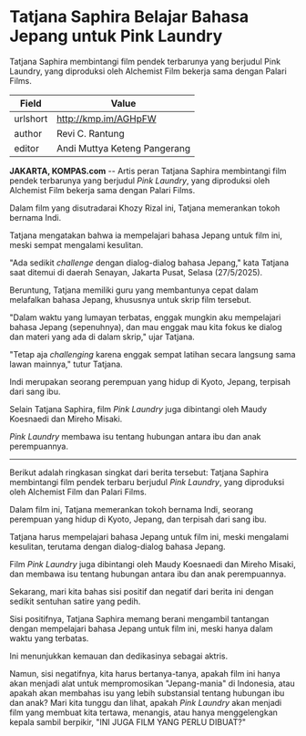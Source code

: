 # Tatjana Saphira Belajar Bahasa Jepang untuk Pink Laundry

Tatjana Saphira membintangi film pendek terbarunya yang berjudul Pink Laundry, yang diproduksi oleh Alchemist Film bekerja sama dengan Palari Films.

| Field       | Value                                                       |
|-------------|-------------------------------------------------------------|
| urlshort    | http://kmp.im/AGHpFW |
| author      | Revi C. Rantung |
| editor      | Andi Muttya Keteng Pangerang |

**JAKARTA, KOMPAS.com** -- Artis peran Tatjana Saphira membintangi film pendek terbarunya yang berjudul *Pink Laundry*, yang diproduksi oleh Alchemist Film bekerja sama dengan Palari Films.

Dalam film yang disutradarai Khozy Rizal ini, Tatjana memerankan tokoh bernama Indi.

Tatjana mengatakan bahwa ia mempelajari bahasa Jepang untuk film ini, meski sempat mengalami kesulitan.

"Ada sedikit *challenge* dengan dialog-dialog bahasa Jepang," kata Tatjana saat ditemui di daerah Senayan, Jakarta Pusat, Selasa (27/5/2025).

Beruntung, Tatjana memiliki guru yang membantunya cepat dalam melafalkan bahasa Jepang, khususnya untuk skrip film tersebut.

"Dalam waktu yang lumayan terbatas, enggak mungkin aku mempelajari bahasa Jepang (sepenuhnya), dan mau enggak mau kita fokus ke dialog dan materi yang ada di dalam skrip," ujar Tatjana.

"Tetap aja *challenging* karena enggak sempat latihan secara langsung sama lawan mainnya," tutur Tatjana.

Indi merupakan seorang perempuan yang hidup di Kyoto, Jepang, terpisah dari sang ibu.

Selain Tatjana Saphira, film *Pink Laundry* juga dibintangi oleh Maudy Koesnaedi dan Mireho Misaki.

*Pink Laundry* membawa isu tentang hubungan antara ibu dan anak perempuannya.

---
Berikut adalah ringkasan singkat dari berita tersebut: Tatjana Saphira membintangi film pendek terbaru berjudul *Pink Laundry*, yang diproduksi oleh Alchemist Film dan Palari Films.

 Dalam film ini, Tatjana memerankan tokoh bernama Indi, seorang perempuan yang hidup di Kyoto, Jepang, dan terpisah dari sang ibu.

 Tatjana harus mempelajari bahasa Jepang untuk film ini, meski mengalami kesulitan, terutama dengan dialog-dialog bahasa Jepang.

 Film *Pink Laundry* juga dibintangi oleh Maudy Koesnaedi dan Mireho Misaki, dan membawa isu tentang hubungan antara ibu dan anak perempuannya.



Sekarang, mari kita bahas sisi positif dan negatif dari berita ini dengan sedikit sentuhan satire yang pedih.

 Sisi positifnya, Tatjana Saphira memang berani mengambil tantangan dengan mempelajari bahasa Jepang untuk film ini, meski hanya dalam waktu yang terbatas.

 Ini menunjukkan kemauan dan dedikasinya sebagai aktris.

 Namun, sisi negatifnya, kita harus bertanya-tanya, apakah film ini hanya akan menjadi alat untuk mempromosikan "Jepang-mania" di Indonesia, atau apakah akan membahas isu yang lebih substansial tentang hubungan ibu dan anak? Mari kita tunggu dan lihat, apakah *Pink Laundry* akan menjadi film yang membuat kita tertawa, menangis, atau hanya menggelengkan kepala sambil berpikir, "INI JUGA FILM YANG PERLU DIBUAT?"
